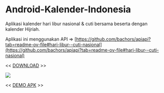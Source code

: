 # Android-Kalender-Indonesia
Aplikasi kalender hari libur nasional & cuti bersama beserta dengan kalender Hijriah.

Aplikasi ini menggunakan API => [https://github.com/bachors/apiapi?tab=readme-ov-file#hari-libur--cuti-nasional](https://github.com/bachors/apiapi?tab=readme-ov-file#hari-libur--cuti-nasional)

<< [DOWNLOAD](https://github.com/bachors/Android-Kalender-Indonesia/tree/master) >>

<img src="https://raw.githubusercontent.com/bachors/Android-Kalender-Indonesia/refs/heads/main/kalender.gif"/>

<< [DEMO APK](https://raw.githubusercontent.com/bachors/Android-Kalender-Indonesia/refs/heads/main/app-debug.apk) >>
